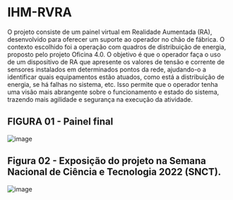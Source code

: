 # IHM-RVRA
O projeto consiste de um painel virtual em Realidade Aumentada (RA), desenvolvido para oferecer um suporte ao operador no chão de fábrica. O contexto escolhido foi a operação com quadros de distribuição de energia, proposto pelo projeto Oficina 4.0.  O objetivo é que o operador faça o uso de um dispositivo de RA que apresente os valores de tensão e corrente de sensores instalados em determinados pontos da rede, ajudando-o a identificar quais equipamentos estão atuados, como está a distribuição de energia, se há falhas no sistema, etc. Isso permite que o operador tenha uma visão mais abrangente sobre o funcionamento e estado do sistema, trazendo mais agilidade e segurança na execução da atividade.

## FIGURA 01 - Painel final
![image](https://user-images.githubusercontent.com/81031562/205982559-ec917a4c-757d-4508-879c-3586ed10ee30.png)

## Figura 02 - Exposição do projeto na Semana Nacional de Ciência e Tecnologia 2022 (SNCT).
![image](https://user-images.githubusercontent.com/81031562/205987756-07db61e5-8e03-4a48-9a70-349da9369242.png)
